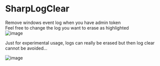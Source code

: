 # SharpLogClear
Remove windows event log when you have admin token</br>
Feel free to change the log you want to erase as highlighted</br>
![image](https://user-images.githubusercontent.com/21979646/155301628-46e2b52f-da1e-4d20-a9fb-b207ce77ad5d.png)

Just for experimental usage, logs can really be erased but then log clear cannot be avoided...

![image](https://user-images.githubusercontent.com/21979646/155301345-9518855e-baf1-4bc3-8e0f-fda953803f82.png)
